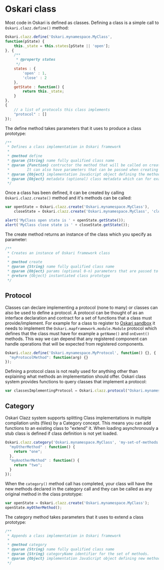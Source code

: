 # Oskari class

Most code in Oskari is defined as classes. Defining a class is a simple call to `Oskari.clazz.define()` method:

```javascript
Oskari.clazz.define('Oskari.mynamespace.MyClass', 
function(pState) {
    this._state = this.states[pState || 'open'];
}, {
    /**
     * @property states
     */
    states : {
        'open' : 1,
        'close' : 2
    },
    getState : function() {
        return this._state;
    }
},
{
    // a list of protocols this class implements
    "protocol" : []
});
```

The define method takes parameters that it uses to produce a class prototype:

```javascript
/**
 * Defines a class implementation in Oskari framework
 *
 * @method define
 * @param {String} name fully qualified class name
 * @param {Function} contructor the method that will be called on create that should initialize any class properties. 
 *        It can also have parameters that can be passed when creating an instance of the class
 * @param {Object} implementation JavaScript object defining the methods and 'static' properties of the class
 * @param {Object} metadata (optional) class metadata which can for example declare which protocols/interfaces the class implements   
 */
```

Once a class has been defined, it can be created by calling `Oskari.clazz.create()` method and it's methods can be called:

```javascript
var openState = Oskari.clazz.create('Oskari.mynamespace.MyClass'),
    closeState = Oskari.clazz.create('Oskari.mynamespace.MyClass', 'close');

alert('MyClass open state is ' + openState.getState());
alert('MyClass close state is ' + closeState.getState());
```

The create method returns an instance of the class which you specify as parameter:

```javascript
/**
 * Creates an instance of Oskari framework class
 *
 * @method create
 * @param {String} name fully qualified class name
 * @param {Object} params (optional 0-n) parameters that are passed to the constructor. All the parameters after the class name will be passed.
 * @return {Object} instantiated class prototype
 */
```

## Protocol

Classes can declare implementing a protocol (none to many) or classes can also be used to define a protocol. A protocol can be thought of as an interface declaration and contract for a set of functions that a class must provide/implement. For example for a class to register to [Oskari sandbox](documentation/core-concepts/oskari-core) it needs to implement the `Oskari.mapframework.module.Module` protocol which defines that the class must have for example a `getName()` and `onEvent()` methods. This way we can depend that any registered component can handle operations that will be expected from registered components.

```javascript
Oskari.clazz.define('Oskari.mynamespace.MyProtocol', function() {}, {
  "myProtocolMethod": function(arg) {}
});
```

Defining a protocol class is not really used for anything other than explaining what methods an implementation should offer. Oskari class system provides functions to query classes that implement a protocol:

```javascript
var classesImplementingProtocol = Oskari.clazz.protocol("Oskari.mynamespace.MyProtocol");
```

## Category

Oskari Clazz system supports splitting Class implementations in multiple compilation units (files) by a Category concept. This means you can add functions to an existing class to "extend" it. When loading asynchronously a stub class is defined if class definition is not yet loaded.

```javascript
Oskari.clazz.category('Oskari.mynamespace.MyClass', 'my-set-of-methods', {  
  "myOtherMethod" : function() {
    return "one";
  },
  "myAnotherMethod" : function() {
    return "two";
  }
});
```

When the `category()` method call has completed, your class will have the new methods declared in the category call and they can be called as any original method in the class prototype:

```javascript
var openState = Oskari.clazz.create('Oskari.mynamespace.MyClass');
openState.myOtherMethod();
```

The category method takes parameters that it uses to extend a class prototype:

```javascript
/**
 * Appends a class implementation in Oskari framework
 *
 * @method category 
 * @param {String} name fully qualified class name
 * @param {String} categoryName identifier for the set of methods.
 * @param {Object} implementation JavaScript object defining new methods and 'static' properties for the class
 */
```